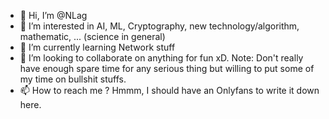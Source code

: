 - 👋 Hi, I’m @NLag
- 👀 I’m interested in AI, ML, Cryptography, new technology/algorithm, mathematic, ... (science in general)
- 🌱 I’m currently learning Network stuff
- 💞️ I’m looking to collaborate on anything for fun xD. Note: Don't really have enough spare time for any serious thing but willing to put some of my time on bullshit stuffs.
- 📫 How to reach me ? Hmmm, I should have an Onlyfans to write it down here.

<!---
NLag/NLag is a ✨ special ✨ repository because its `README.md` (this file) appears on your GitHub profile.
You can click the Preview link to take a look at your changes.
--->
